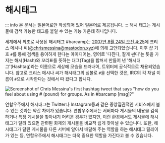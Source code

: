 # 해시태그
::: info
본 문서는 일본어로만 작성되어 있어 일본어로 제공됩니다.
:::
해시 태그는 게시물에 검색 가능한 태그를 붙일 수 있는 기능 가운데 하나입니다.

세계에서 최초로 사용된 해시태그 #barcamp는 [2007년 8월 24일 오전 4:25](https://twitter.com/chrismessina/status/223115412)에 크리스 메시나 씨([@chrismessina@mastodon.xyz](https://mastodon.xyz/@chrismessina))에 의해 고안되었습니다. 이후 샵 기호 `#`를 통해 검색을 용이하게 한다는 아이디어는, 영어로 '다진다, 잘게 썬다'는 뜻을 가지는 해시(Hash)와 꼬리표를 뜻하는 태그(Tag)을 합쳐서 만들어 낸 '해시태그'(Hashtag)라는 이름으로 세상에 모습을 드러내어, 트위터에 공식적으로 채용되었습니다. 참고로 크리스 메시나 씨가 해시태그의 심볼로 `#`을 선택한 것은, IRC의 각 채널 이름이 `#`으로 시작한다는 것에서 따 왔다고 합니다.

![Screenshot of Chris Messina's first hashtag tweet that says "how do you feel about using # (pound) for groups. As in #barcamp [msg]?"](/docs/messina_first_2007.png)

연합우주에서 해시태그는 Twitter나 Instagram등과 같은 중앙집권적인 서비스에서 볼 수 있는 것과는 약간 차이가 있습니다. 연합우주에서는 서버마다 게시물의 내용을 검색하거나 특정 게시물을 찾아내기 어려운 경우가 있지만, 이런 환경에서도 게시물에 해시 태그가 달려 있으면 관련된 화제의 게시물을 비교적 쉽게 찾아낼 수 있습니다. 또한, 해시태그가 달린 게시물을 다른 서버에 알아서 배달해 주는 역할을 하는 해시태그 릴레이가 있는 등, 연합우주에서 해시태그는 더욱 중요한 역할을 가진다고 볼 수 있습니다.
